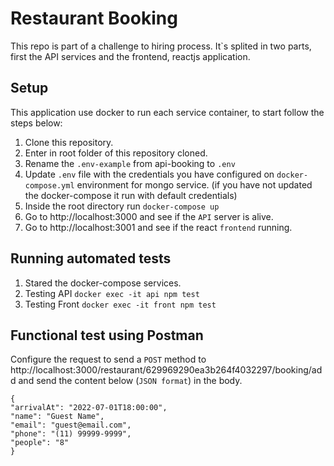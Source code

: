 # Restaurant Booking
This repo is part of a challenge to hiring process. It`s splited in two parts, first the API services and the frontend, reactjs application.

## Setup
This application use docker to run each service container, to start follow the steps below:

1. Clone this repository.
2. Enter in root folder of this repository cloned.
3. Rename the `.env-example` from api-booking to `.env`
4. Update `.env` file with the credentials you have configured on `docker-compose.yml` environment for mongo service. (if you have not updated the docker-compose it run with default credentials)
5. Inside the root directory run `docker-compose up`
6. Go to http://localhost:3000 and see if the `API` server is alive.
7. Go to http://localhost:3001 and see if the react `frontend` running.

## Running automated tests
1. Stared the docker-compose services. 
2. Testing API `docker exec -it api npm test`
3. Testing Front `docker exec -it front npm test`

## Functional test using Postman

Configure the request to send a `POST` method to http://localhost:3000/restaurant/629969290ea3b264f4032297/booking/add and send the content below (`JSON format`) in the body.
```
{
"arrivalAt": "2022-07-01T18:00:00",
"name": "Guest Name",
"email": "guest@email.com",
"phone": "(11) 99999-9999",
"people": "8"
}
```